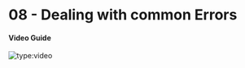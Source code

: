 # 08 - Dealing with common Errors

#### Video Guide

![type:video](https://www.youtube.com/embed/fc6aDVqX0Zo)
